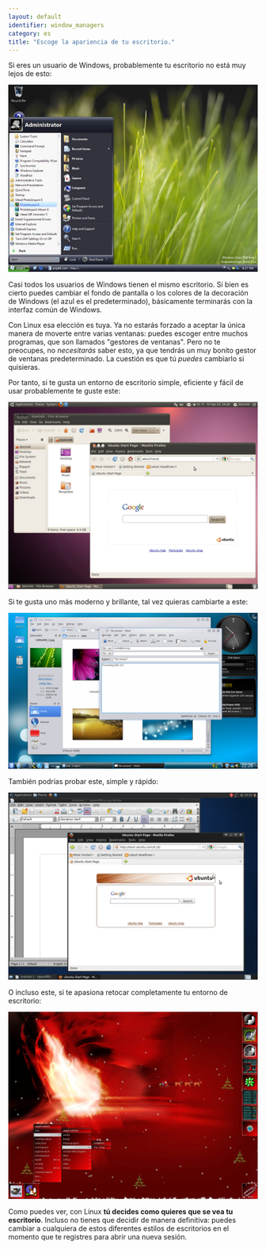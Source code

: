 ```yaml
---
layout: default
identifier: window_managers
category: es
title: "Escoge la apariencia de tu escritorio."
---
```


Si eres un usuario de Windows, probablemente tu escritorio no está muy lejos de esto:

<img src="/img/window_managers_windows_vista.jpg" />

Casi todos los usuarios de Windows tienen el mismo escritorio. Si bien es cierto puedes cambiar el fondo de pantalla o los colores de la decoración de Windows (el azul es el predeterminado), básicamente terminarás con la interfaz común de Windows.

Con Linux esa elección es tuya. Ya no estarás forzado a aceptar la única manera de moverte entre varias ventanas: puedes escoger entre muchos programas, que son llamados "gestores de ventanas". Pero no te preocupes, no <i>necesitarás</i> saber esto, ya que tendrás un muy bonito gestor de ventanas predeterminado. La cuestión es que tú <i>puedes</i> cambiarlo si quisieras.

Por tanto, si te gusta un entorno de escritorio simple, eficiente y fácil de usar probablemente te guste este:

<img src="/img/window_managers_ubuntu.jpg"/>

Si te gusta uno más moderno y brillante, tal vez quieras cambiarte a este:

<img src="/img/kde.png" />

También podrías probar este, simple y rápido:

<img src="/img/window_managers_xfce.jpg" />

O incluso este, si te apasiona retocar completamente tu entorno de escritorio:

<img src="/img/window_managers_wm.jpg" />

Como puedes ver, con Linux <b>tú decides como quieres que se vea tu escritorio</b>. Incluso no tienes que decidir de manera definitiva: puedes cambiar a cualquiera de estos diferentes estilos de escritorios en el momento que te registres para abrir una nueva sesión.






